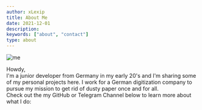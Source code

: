 ```yaml
---
author: xLexip
title: About Me
date: 2021-12-01
description:
keywords: ["about", "contact"]
type: about
---
```


![me](/memoji_idea.png)

Howdy, <br> I'm a junior developer from Germany in my early 20's and I'm sharing some of my personal projects here. I work for a German digitization company to pursue my mission to get rid of dusty paper once and for all. <br> Check out the my GitHub or Telegram Channel below to learn more about what I do:

